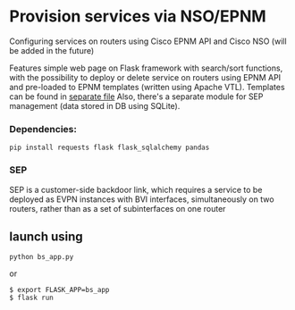 # Provision services via NSO/EPNM

Configuring services on routers using Cisco EPNM API and Cisco NSO (will be added in the future)

Features simple web page on Flask framework with search/sort functions, with the possibility to deploy or delete service on routers using EPNM API and pre-loaded to EPNM templates (written using Apache VTL). Templates can be found in [separate file](static/epnm_templates.txt)
Also, there's a separate module for SEP management (data stored in DB using SQLite).

### Dependencies:

```pip install requests flask flask_sqlalchemy pandas ```


### SEP
SEP is a customer-side backdoor link, which requires a service to be deployed as EVPN instances with BVI interfaces, simultaneously on two routers, rather than as a set of subinterfaces on one router

## launch using 
```python bs_app.py``` 

or

```
$ export FLASK_APP=bs_app
$ flask run
```
